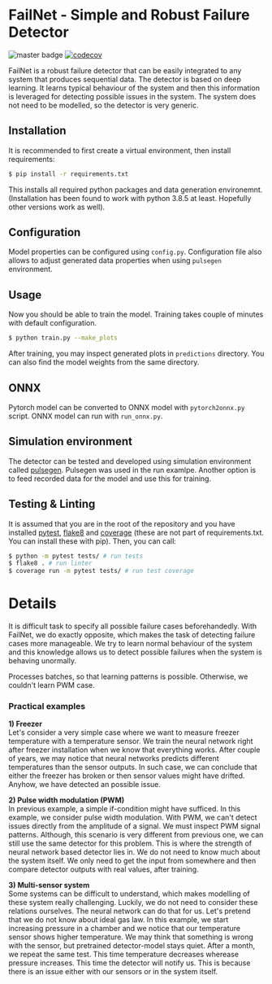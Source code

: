 # FailNet - Simple and Robust Failure Detector
![master badge](https://github.com/Otteri/failnet/actions/workflows/python-app.yml/badge.svg)
[![codecov](https://codecov.io/gh/Otteri/failnet/branch/master/graph/badge.svg?token=0V075MBYTZ)](https://codecov.io/gh/Otteri/failnet)

FailNet is a robust failure detector that can be easily integrated to any system that produces sequential data. The detector is based on deep learning. It learns typical behaviour of the system and then this information is leveraged for detecting possible issues in the system. The system does not need to be modelled, so the detector is very generic. 

## Installation
It is recommended to first create a virtual environment, then install requirements:
```bash
$ pip install -r requirements.txt
```
This installs all required python packages and data generation environemnt. (Installation has been found to work with python 3.8.5 at least. Hopefully other versions work as well).

## Configuration
Model properties can be configured using `config.py`. Configuration file also allows to adjust generated data properties when using `pulsegen` environment.

## Usage
Now you should be able to train the model. Training takes couple of minutes with default configuration.
```bash
$ python train.py --make_plots
```
After training, you may inspect generated plots in `predictions` directory. You can also find the model weights from the same directory.

## ONNX
Pytorch model can be converted to ONNX model with `pytorch2onnx.py` script. ONNX model can run with `run_onnx.py`.

## Simulation environment
The detector can be tested and developed using simulation environment called
[pulsegen](https://github.com/Otteri/gym-envs). Pulsegen was used in the run examlpe. Another option is to feed recorded data for the model and use this for training.

## Testing & Linting
It is assumed that you are in the root of the repository and you have installed [pytest](https://docs.pytest.org/en/stable/), [flake8](https://pypi.org/project/flake8/) and [coverage](https://pypi.org/project/coverage/) (these are not part of requirements.txt. You can install these with pip). Then, you can call:
```bash
$ python -m pytest tests/ # run tests
$ flake8 . # run linter
$ coverage run -m pytest tests/ # run test coverage
```

# Details
It is difficult task to specify all possible failure cases beforehandedly. With FailNet, we do exactly opposite, which makes the task of detecting failure cases more manageable. We try to learn normal behaviour of the system and this knowledge allows us to detect possible failures when the system is behaving unormally.

Processes batches, so that learning patterns is possible. Otherwise, we couldn't learn PWM case.

### Practical examples

**1) Freezer**  
Let's consider a very simple case where we want to measure freezer temperature with a temperature sensor. We train the neural network right after freezer installation when we know that everything works. After couple of years, we may notice that neural networks predicts different temperatures than the sensor outputs. In such case, we can conclude that either the freezer has broken or then sensor values might have drifted. Anyhow, we have detected an possible issue.

**2) Pulse width modulation (PWM)**  
In previous example, a simple if-condition might have sufficed. In this example, we consider pulse width modulation. With PWM, we can't detect issues directly from the amplitude of a signal. We must inspect PWM signal patterns. Although, this scenario is very different from previous one, we can still use the same detector for this problem. This is where the strength of neural network based detector lies in. We do not need to know much about the system itself. We only need to get the input from somewhere and then compare detector outputs with real values, after training.

**3) Multi-sensor system**  
Some systems can be difficult to understand, which makes modelling of these system really challenging. Luckily, we do not need to consider these relations ourselves. The neural network can do that for us. Let's pretend that we do not know about ideal gas law. In this example, we start increasing pressure in a chamber and we notice that our temperature sensor shows higher temperature. We may think that something is wrong with the sensor, but pretrained detector-model stays quiet. After a month, we repeat the same test. This time temperature decreases wherease pressure increases. This time the detector will notify us. This is because there is an issue either with our sensors or in the system itself.
